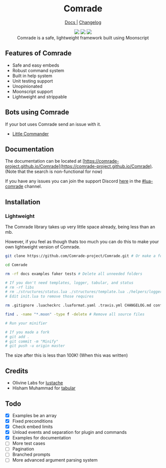 <div align="center">
  <h1>Comrade</h1>

  <a href="https://comrade-project.github.io/Comrade">Docs |</a>
  <a href="https://comrade-project.github.com/Comrade/blob/master/CHANGELOG.md">Changelog</a>
</div>

<div align="center">

  <img src="https://img.shields.io/travis/Comrade-project/Comrade?style=flat">

  <img src="https://img.shields.io/discord/665029118575902739"/>

  <img src="https://img.shields.io/github/contributors/Comrade-project/Comrade?style=flat">

  <div>Comrade is a safe, lightweight framework built using Moonscript</div>
</div>

## Features of Comrade

* Safe and easy embeds
* Robust command system
* Built in help system
* Unit testing support
* Unopinionated
* Moonscript support
* Lightweight and strippable

## Bots using Comrade

If your bot uses Comrade send an issue with it.

* [Little Commander](https://github.com/SovietKitsune/Little-Commander)

## Documentation

The documentation can be located at [https://comrade-project.github.io/Comrade](https://comrade-project.github.io/Comrade). (Note that the search is non-functional for now)

If you have any issues you can join the support Discord [here](https://discord.gg/uCDq5mw) in the [#lua-comrade](https://discordapp.com/channels/665029118575902739/738684991923290182/) channel.

## Installation

### Lightweight

The Comrade library takes up very little space already, being less than an mb.

However, if you feel as though thats too much you can do this to make your own lightweight version of Comrade.

```sh
git clone https://github.com/Comrade-project/Comrade.git # Or make a fork so its easy to transport

cd Comrade

rm -rf docs examples faker tests # Delete all unneeded folders

# If you don't need templates, logger, tabular, and status
# rm -rf libs
# rm ./structures/status.lua ./structures/template.lua ./helpers/logger.lua
# Edit init.lua to remove those requires

rm .gitignore .luacheckrc .luaformat.yaml .travis.yml CHANGELOG.md config.ld Makefile parse.lua readme.md # Delete all unneeded files

find . -name "*.moon" -type f -delete # Remove all source files

# Run your minifier

# If you made a fork
# git add .
# git commit -m "Minify"
# git push -u origin master
```

The size after this is less than 100K! (When this was written)

## Credits

* Olivine Labs for [lustache](https://github.com/Olivine-Labs/lustache)
* Hisham Muhammad for [tabular](https://github.com/hishamhm/tabular)

## Todo

- [x] Examples be an array
- [x] Fixed preconditions
- [x] Check embed limits
- [x] Unload events and separation for plugin and commands
- [x] Examples for documentation
- [ ] More test cases
- [ ] Pagination
- [ ] Branched prompts
- [ ] More advanced argument parsing system